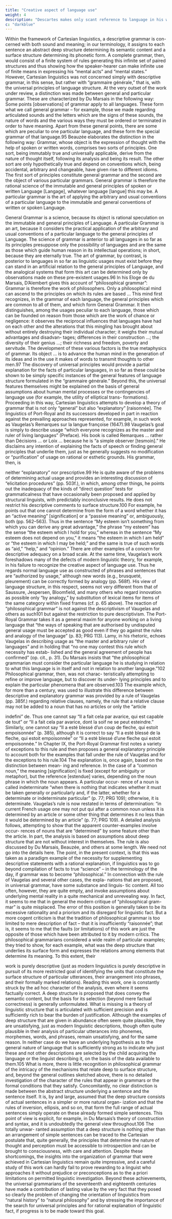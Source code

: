 ```yaml
---
title: "Creative aspect of language use"
weight: 4
description: "Descartes makes only scant reference to language in his writings"
c: "darkblue"
---
```


Within the framework of Cartesian linguistics, a descriptive grammar is con-
cerned with both sound and meaning; in our terminology, it assigns to each
sentence an abstract deep structure determining its semantic content and a
surface structure determining its phonetic form. A complete grammar, then,
would consist of a finite system of rules generating this infinite set of paired
structures and thus showing how the speaker-hearer can make infinite use of
finite means in expressing his “mental acts” and “mental states.”
However, Cartesian linguistics was not concerned simply with descriptive
grammar, in this sense, but rather with “grammaire générale,” that is, with the
universal principles of language structure. At the very outset of the work under
review, a distinction was made between general and particular grammar. These
are characterized by Du Marsais in the following way:
Some points [observations] of grammar apply to all languages. These form what we call
general grammar – for example, those we made regarding articulated sounds and the
letters which are the signs of these sounds, the nature of words and the various ways they
must be ordered or terminated in order to have meaning. Apart from these general points,
there are some which are peculiar to one particular language, and these form the special
grammar of that language.95
Beauzée elaborates the distinction in the following way:
Grammar, whose object is the expression of thought with the help of spoken or written
words, comprises two sorts of principles. One sort, being immutably true and universally
applicable, derive from the nature of thought itself, following its analysis and being its
result. The other sort are only hypothetically true and depend on conventions which,
being accidental, arbitrary and changeable, have given rise to different idioms. The first
sort of principles constitute general grammar and the second are the object of various
particular grammars.
General grammar is therefore the rational science of the immutable and general
principles of spoken or written Language [Langage], whatever language [langue] this
may be.
A particular grammar is the art of applying the arbitrary and usual conventions of a
particular language to the immutable and general conventions of written or spoken
Language. 


General Grammar is a science, because its object is rational speculation on the
immutable and general principles of Language.
A particular Grammar is an art, because it considers the practical application of the
arbitrary and usual conventions of a particular language to the general principles of
Language.
The science of grammar is anterior to all languages in so far as its principles
presuppose only the possibility of languages and are the same as those which guide
human reason in its intellectual operations; in short, because they are eternally true.
The art of grammar, by contrast, is posterior to languages in so far as linguistic usages
must exist before they can stand in an artificial relation to the general principles of
Language, and the analogical systems that form this art can be determined only by
observations made on these pre-existent usages.96
In his Eloge de du Marsais, D’Alembert gives this account of “philosophical
grammar”:
Grammar is therefore the work of philosophers. Only a philosophical mind can ascend to
the principles on which its rules are based ... This mind first recognizes, in the grammar
of each language, the general principles which are common to all of them, and which
form General Grammar. It then distinguishes, among the usages peculiar to each
language, those which can be founded on reason from those which are the work of
chance or negligence: it observes the reciprocal influences that languages have had on
each other and the alterations that this mingling has brought about without entirely
destroying their individual character; it weighs their mutual advantages and disadvan-
tages; differences in their construction ...; the diversity of their genius ...; their richness
and freedom, poverty and servitude. The development of these various factors is the true
metaphysics of grammar. Its object ... is to advance the human mind in the generation of
its ideas and in the use it makes of words to transmit thoughts to other men.97
The discovery of universal principles would provide a partial explanation for
the facts of particular languages, in so far as these could be shown to be simply
specific instances of the general features of language structure formulated in the
“grammaire générale.” Beyond this, the universal features themselves might be
explained on the basis of general assumptions about human mental processes or
the contingencies of language use (for example, the utility of elliptical trans-
formations). Proceeding in this way, Cartesian linguistics attempts to develop a
theory of grammar that is not only “general” but also “explanatory” [raisonnée].
The linguistics of Port-Royal and its successors developed in part in reaction
against the prevailing approaches represented, for example, in such work as
Vaugelas’s Remarques sur la langue françoise (1647).98 Vaugelas’s goal is
simply to describe usage “which everyone recognizes as the master and ruler
of living languages” (Preface). His book is called Remarques ... rather than
Décisions ... or Loix ... because he is “a simple observer [tesmoin].” He
disclaims any intention of explaining the facts of speech or finding general
principles that underlie them, just as he generally suggests no modification or
“purification” of usage on rational or esthetic grounds. His grammar, then, is 

neither “explanatory” nor prescriptive.99 He is quite aware of the problems of
determining actual usage and provides an interesting discussion of “elicitation
procedures” (pp. 503f.), in which, among other things, he points out the
inadequacy of the kinds of “direct question” tests for grammaticalness that
have occasionally been proposed and applied by structural linguists, with
predictably inconclusive results. He does not restrict his descriptive comments
to surface structure.100 For example, he points out that one cannot determine
from the form of a word whether it has an “active meaning” [signification] or a
“passive meaning” or, ambiguously, both (pp. 562–563). Thus in the sentence
“My esteem isn’t something from which you can derive any great advantage,”
the phrase “my esteem” has the sense “the esteem which I hold for you,”
whereas in the sentence “My esteem does not depend on you,” it means “the
esteem in which I am held” or “the esteem in which I may be held;” and the same
is true of such words as “aid,” “help,” and “opinion.” There are other examples
of a concern for descriptive adequacy on a broad scale. At the same time,
Vaugelas’s work foreshadows many of the defects of modern linguistic theory,
for example, in his failure to recognize the creative aspect of language use. Thus
he regards normal language use as constructed of phrases and sentences that are
“authorized by usage,” although new words (e.g., brusqueté, pleurement) can
be correctly formed by analogy (pp. 568f). His view of language structure, in
this respect, seems not very different from that of Saussure, Jespersen,
Bloomfield, and many others who regard innovation as possible only “by
analogy,” by substitution of lexical items for items of the same category within
fixed frames (cf. p. 65 above).
The reaction of “philosophical grammar” is not against the descriptivism of
Vaugelas and others as such101 but against the restriction to pure descriptivism.
The Port-Royal Grammar takes it as a general maxim for anyone working on a
living language that “the ways of speaking that are authorised by undisputed
general usage must be accepted as good even if they go against the rules and
analogy of the language” (p. 83; PRG 113). Lamy, in his rhetoric, echoes
Vaugelas in describing usage as “the master and arbitrary ruler of languages”
and in holding that “no one may contest this rule which necessity has estab-
lished and the general agreement of people has confirmed” (op. cit., p. 31). Du
Marsais insists that “the philosophical grammarian must consider the particular
language he is studying in relation to what this language is in itself and not in
relation to another language.”102 Philosophical grammar, then, was not charac-
teristically attempting to refine or improve language, but to discover its under-
lying principles and to explain the particular phenomena that are observed.103
The example which, for more than a century, was used to illustrate this
difference between descriptive and explanatory grammar was provided by a
rule of Vaugelas (pp. 385f.) regarding relative clauses, namely, the rule that a
relative clause may not be added to a noun that has no articles or only the “article

indefini” de. Thus one cannot say “II a fait cela par avarice, qui est capable de
tout” or “II a fait cela par avarice, dont la soif ne se peut esteindre.” Similarly,
one cannot say “II a esté blessé d’un coup de fleche, qui estoit empoisonnée”
(p. 385), although it is correct to say “II a esté blessé de la fleche, qui estoit
empoisonnée” or “II a esté blessé d’une fleche qui estoit empoisonnée.”
In Chapter IX, the Port-Royal Grammar first notes a variety of exceptions to
this rule and then proposes a general explanatory principle to account both for
the examples that fall under the rule of Vaugelas and for the exceptions to his
rule.104 The explanation is, once again, based on the distinction between mean-
ing and reference. In the case of a “common noun,” the meaning [signification]
is fixed (except for ambiguity or metaphor), but the reference [estendue] varies,
depending on the noun phrase in which the noun appears. A particular occur-
rence of a noun is called indeterminate “when there is nothing that indicates
whether it must be taken generally or particularly and, if the latter, whether for a
determinate or indeterminate particular” (p. 77; PRG 109); otherwise, it is
determinate. Vaugelas’s rule is now restated in terms of determination: “in
current French usage one may not put qui after a common noun unless it is
determined by an article or some other thing that determines it no less than it
would be determined by an article” (p. 77; PRG 109). A detailed analysis
follows, attempting to show that the apparent counter-examples involve occur-
rences of nouns that are “determined” by some feature other than the article. In
part, the analysis is based on assumptions about deep structure that are not
without interest in themselves. The rule is also discussed by Du Marsais,
Beauzée, and others at some length. We need not go into the details here. The
point, in the present context, is that this was taken as a paradigm example of the
necessity for supplementing descriptive statements with a rational explanation,
if linguistics was to go beyond compilation of facts to true “science” – in the
terminology of the day, if grammar was to become “philosophical.”
In connection with the rule of Vaugelas and several other cases, the expla-
nations that are proposed, in universal grammar, have some substance and linguis-
tic content. All too often, however, they are quite empty, and invoke assumptions
about underlying mental reality in a quite mechanical and unrevealing way. In
fact, it seems to me that in general the modern critique of “philosophical gram-
mar” is quite misplaced. The error of this position is generally taken to be its
excessive rationality and a priorism and its disregard for linguistic fact. But a
more cogent criticism is that the tradition of philosophical grammar is too limited
to mere description of fact – that it is insufficiently “raisonnée”; that is, it seems to
me that the faults (or limitations) of this work are just the opposite of those which
have been attributed to it by modern critics. The philosophical grammarians
considered a wide realm of particular examples; they tried to show, for each
example, what was the deep structure that underlies its surface form and expresses
the relations among elements that determine its meaning. To this extent, their 


work is purely descriptive (just as modern linguistics is purely descriptive in
pursuit of its more restricted goal of identifying the units that constitute the
surface structure of particular utterances, their arrangement into phrases, and
their formally marked relations). Reading this work, one is constantly struck by
the ad hoc character of the analysis, even where it seems factually correct. A deep
structure is proposed that does convey the semantic content, but the basis for
its selection (beyond mere factual correctness) is generally unformulated. What
is missing is a theory of linguistic structure that is articulated with sufficient
precision and is sufficiently rich to bear the burden of justification. Although the
examples of deep structure that are given in abundance often seem quite plausible,
they are unsatisfying, just as modern linguistic descriptions, though often quite
plausible in their analysis of particular utterances into phonemes, morphemes,
words, and phrases, remain unsatisfying, and for the same reason. In neither case
do we have an underlying hypothesis as to the general nature of language that
is sufficiently strong as to indicate why just these and not other descriptions are
selected by the child acquiring the language or the linguist describing it, on the
basis of the data available to them.105
What is more, there is little recognition in philosophical grammar of the
intricacy of the mechanisms that relate deep to surface structure, and, beyond
the general outlines sketched above, there is no detailed investigation of the
character of the rules that appear in grammars or the formal conditions that they
satisfy. Concomitantly, no clear distinction is made between the abstract structure
underlying a sentence and the sentence itself. It is, by and large, assumed that the
deep structure consists of actual sentences in a simpler or more natural organ-
ization and that the rules of inversion, ellipsis, and so on, that form the full range
of actual sentences simply operate on these already formed simple sentences. This
point of view is explicit, for example, in Du Marsais’s theory of construction and
syntax, and it is undoubtedly the general view throughout.106 The totally unwar-
ranted assumption that a deep structure is nothing other than an arrangement of
simple sentences can be traced to the Cartesian postulate that, quite generally, the
principles that determine the nature of thought and perception must be accessible
to introspection and can be brought to consciousness, with care and attention.
Despite these shortcomings, the insights into the organization of grammar that
were achieved in Cartesian linguistics remain quite impressive, and a careful
study of this work can hardly fail to prove rewarding to a linguist who approaches
it without prejudice or preconceptions as to the a priori limitations on permitted
linguistic investigation. Beyond these achievements, the universal grammarians
of the seventeenth and eighteenth centuries have made a contribution of lasting
value by the very fact that they posed so clearly the problem of changing the
orientation of linguistics from “natural history” to “natural philosophy” and by
stressing the importance of the search for universal principles and for rational
explanation of linguistic fact, if progress is to be made toward this goal.

